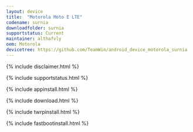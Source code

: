 ```yaml
---
layout: device
title:  "Motorola Moto E LTE"
codename: surnia
downloadfolder: surnia
supportstatus: Current
maintainer: althafvly
oem: Motorola
devicetree: https://github.com/TeamWin/android_device_motorola_surnia
---
```


{% include disclaimer.html %}

{% include supportstatus.html %}

{% include appinstall.html %}

{% include download.html %}

{% include twrpinstall.html %}

{% include fastbootinstall.html %}
